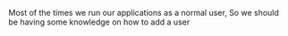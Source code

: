 


Most of the times we run our applications as a normal user, So we should be having some knowledge on how to add a user 